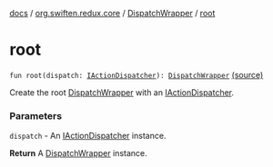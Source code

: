 [docs](../../index.md) / [org.swiften.redux.core](../index.md) / [DispatchWrapper](index.md) / [root](./root.md)

# root

`fun root(dispatch: `[`IActionDispatcher`](../-i-action-dispatcher.md)`): `[`DispatchWrapper`](index.md) [(source)](https://github.com/protoman92/KotlinRedux/tree/master/common/common-core/src/main/kotlin/org/swiften/redux/core/DispatchWrapper.kt#L23)

Create the root [DispatchWrapper](index.md) with an [IActionDispatcher](../-i-action-dispatcher.md).

### Parameters

`dispatch` - An [IActionDispatcher](../-i-action-dispatcher.md) instance.

**Return**
A [DispatchWrapper](index.md) instance.

